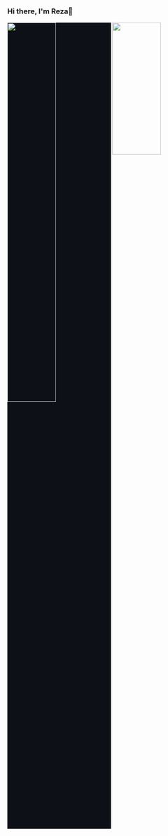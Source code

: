 ### Hi there, I'm Reza👋

<img align="left" width="47%" src="https://github-readme-stats.vercel.app/api?username=Rezaeskandar&show_icons=true&theme=transparent" style="background-color: #0d1117;">
<img align ="left" width = "47%" src ="https://github-readme-stats.vercel.app/api?username=Rezaeskandar&show_icons=true&hide=contribs,prs&cache_seconds=86400&theme=midnight-purple" height="300"/>


